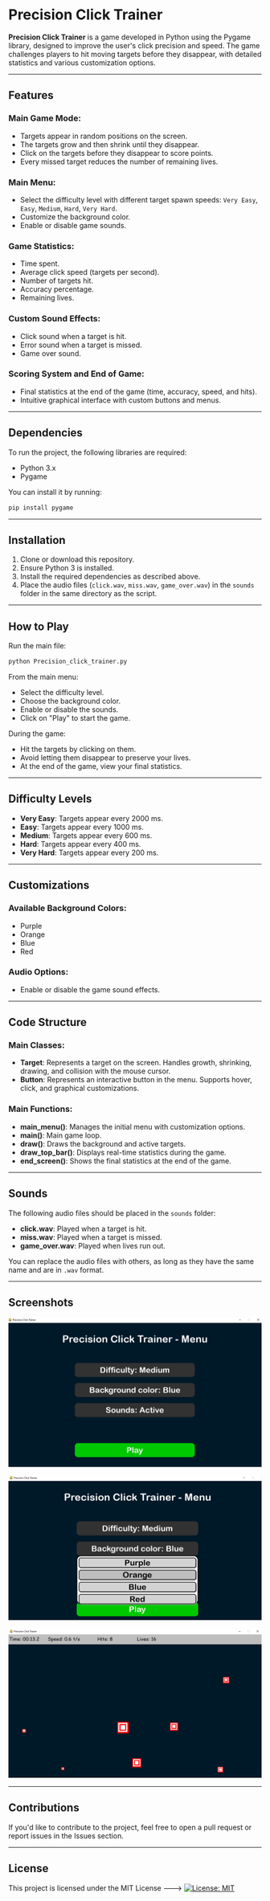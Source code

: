 # Precision Click Trainer

**Precision Click Trainer** is a game developed in Python using the Pygame library, designed to improve the user's click precision and speed. The game challenges players to hit moving targets before they disappear, with detailed statistics and various customization options.

---

## Features

### Main Game Mode:
- Targets appear in random positions on the screen.
- The targets grow and then shrink until they disappear.
- Click on the targets before they disappear to score points.
- Every missed target reduces the number of remaining lives.

### Main Menu:
- Select the difficulty level with different target spawn speeds: `Very Easy`, `Easy`, `Medium`, `Hard`, `Very Hard`.
- Customize the background color.
- Enable or disable game sounds.

### Game Statistics:
- Time spent.
- Average click speed (targets per second).
- Number of targets hit.
- Accuracy percentage.
- Remaining lives.

### Custom Sound Effects:
- Click sound when a target is hit.
- Error sound when a target is missed.
- Game over sound.

### Scoring System and End of Game:
- Final statistics at the end of the game (time, accuracy, speed, and hits).
- Intuitive graphical interface with custom buttons and menus.

---

## Dependencies

To run the project, the following libraries are required:

- Python 3.x
- Pygame

You can install it by running:

```bash
pip install pygame
```

---

## Installation

1. Clone or download this repository.
2. Ensure Python 3 is installed.
3. Install the required dependencies as described above.
4. Place the audio files (`click.wav`, `miss.wav`, `game_over.wav`) in the `sounds` folder in the same directory as the script.

---

## How to Play

Run the main file:

```bash
python Precision_click_trainer.py
```

From the main menu:
- Select the difficulty level.
- Choose the background color.
- Enable or disable the sounds.
- Click on "Play" to start the game.

During the game:
- Hit the targets by clicking on them.
- Avoid letting them disappear to preserve your lives.
- At the end of the game, view your final statistics.

---

## Difficulty Levels

- **Very Easy**: Targets appear every 2000 ms.
- **Easy**: Targets appear every 1000 ms.
- **Medium**: Targets appear every 600 ms.
- **Hard**: Targets appear every 400 ms.
- **Very Hard**: Targets appear every 200 ms.

---

## Customizations

### Available Background Colors:
- Purple
- Orange
- Blue
- Red

### Audio Options:
- Enable or disable the game sound effects.

---

## Code Structure

### Main Classes:

- **Target**: Represents a target on the screen. Handles growth, shrinking, drawing, and collision with the mouse cursor.
- **Button**: Represents an interactive button in the menu. Supports hover, click, and graphical customizations.

### Main Functions:

- **main_menu()**: Manages the initial menu with customization options.
- **main()**: Main game loop.
- **draw()**: Draws the background and active targets.
- **draw_top_bar()**: Displays real-time statistics during the game.
- **end_screen()**: Shows the final statistics at the end of the game.

---

## Sounds

The following audio files should be placed in the `sounds` folder:

- **click.wav**: Played when a target is hit.
- **miss.wav**: Played when a target is missed.
- **game_over.wav**: Played when lives run out.

You can replace the audio files with others, as long as they have the same name and are in `.wav` format.

---

## Screenshots

![Gameplay Screenshot](screenshots/1.png)

![Gameplay Screenshot](screenshots/2.png)

![Gameplay Screenshot](screenshots/3.png)



---

## Contributions

If you'd like to contribute to the project, feel free to open a pull request or report issues in the Issues section.

---

## License
This project is licensed under the MIT License --->  [![License: MIT](https://img.shields.io/badge/License-MIT-yellow.svg)](https://opensource.org/licenses/MIT)
